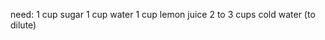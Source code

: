 need: 1 cup sugar 
      1 cup water 
      1 cup lemon juice
      2 to 3 cups cold water (to dilute) 